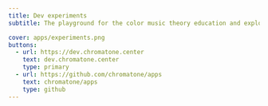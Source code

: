 ```yaml
---
title: Dev experiments
subtitle: The playground for the color music theory education and exploration apps.

cover: apps/experiments.png
buttons:
  - url: https://dev.chromatone.center
    text: dev.chromatone.center
    type: primary
  - url: https://github.com/chromatone/apps
    text: chromatone/apps
    type: github
---
```

